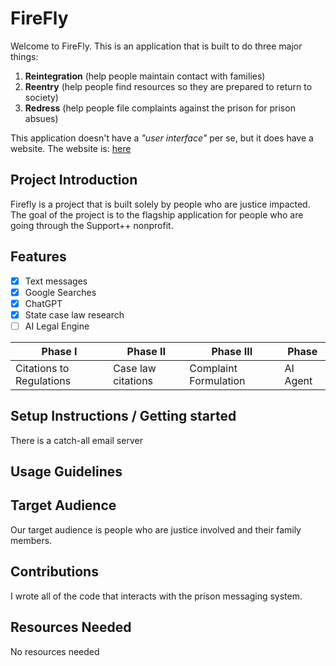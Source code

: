# FireFly

Welcome to FireFly. This is an application that is built to do three major things:
1. **Reintegration** (help people maintain contact with families)
2. **Reentry** (help people find resources so they are prepared to return to society)
3. **Redress** (help people file complaints against the prison for prison absues)

This application doesn't have a *"user interface"* per se, but it does have a website. The website is: [here](https://www.sendmeakite.com)




## Project Introduction
Firefly is a project that is built solely by people who are justice impacted. The goal of the project is to the flagship application for people who are going through the Support++ nonprofit.

## Features
- [x] Text messages
- [x] Google Searches
- [x] ChatGPT
- [x] State case law research
- [ ] AI Legal Engine

| Phase I | Phase II | Phase III | Phase |
| ----------- | ----------- | -----------  | -----------  |
| Citations to Regulations | Case law citations | Complaint Formulation | AI Agent 

## Setup Instructions / Getting started

There is a catch-all email server

## Usage Guidelines

## Target Audience
Our target audience is people who are justice involved and their family members.

## Contributions
I wrote all of the code that interacts with the prison messaging system. 

## Resources Needed
No resources needed

